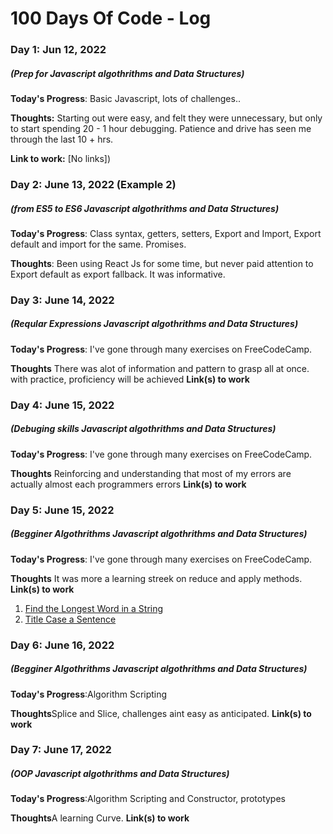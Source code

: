 # 100 Days Of Code - Log

### Day 1: Jun 12, 2022
##### (Prep for Javascript algothrithms and Data Structures)

**Today's Progress**: Basic Javascript, lots of challenges..

**Thoughts:** Starting out were easy, and felt they were unnecessary, but only to start spending 20 - 1 hour debugging. Patience and drive has seen me through the last 10 + hrs.

**Link to work:** [No links])

### Day 2: June 13, 2022 (Example 2)
##### (from ES5 to ES6 Javascript algothrithms and Data Structures)

**Today's Progress**: Class syntax, getters, setters, Export and Import, Export default and import for the same. Promises.

**Thoughts**: Been using React Js for some time, but never paid attention to Export default as export fallback. It was informative.



### Day 3: June 14, 2022
##### (Reqular Expressions Javascript algothrithms and Data Structures)
**Today's Progress**: I've gone through many exercises on FreeCodeCamp.

**Thoughts** There was alot of information and pattern to grasp all at once. with practice, proficiency will be achieved
**Link(s) to work**


### Day 4: June 15, 2022
##### (Debuging skills Javascript algothrithms and Data Structures)
**Today's Progress**: I've gone through many exercises on FreeCodeCamp.

**Thoughts** Reinforcing and understanding that most of my errors are actually almost each programmers errors
**Link(s) to work**

### Day 5: June 15, 2022
##### (Begginer Algothrithms Javascript algothrithms and Data Structures)
**Today's Progress**: I've gone through many exercises on FreeCodeCamp.

**Thoughts** It was more a learning streek on reduce and apply methods.
**Link(s) to work**

1. [Find the Longest Word in a String](https://www.freecodecamp.com/challenges/find-the-longest-word-in-a-string)
2. [Title Case a Sentence](https://www.freecodecamp.com/challenges/title-case-a-sentence)

### Day 6: June 16, 2022
##### (Begginer Algothrithms Javascript algothrithms and Data Structures)
**Today's Progress**:Algorithm Scripting

**Thoughts**Splice and Slice, challenges aint easy as anticipated.
**Link(s) to work**

### Day 7: June 17, 2022
##### (OOP Javascript algothrithms and Data Structures)
**Today's Progress**:Algorithm Scripting and Constructor, prototypes

**Thoughts**A learning Curve.
**Link(s) to work**

